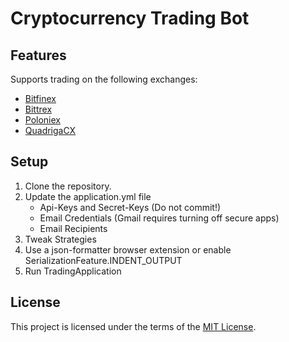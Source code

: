# Cryptocurrency Trading Bot

## Features

Supports trading on the following exchanges:
- [Bitfinex](https://bitfinex.readme.io/v2/docs)
- [Bittrex](https://bittrex.com/home/api)
- [Poloniex](https://poloniex.com/support/api/)
- [QuadrigaCX](https://www.quadrigacx.com/api_info)

## Setup

1. Clone the repository.
2. Update the application.yml file
   - Api-Keys and Secret-Keys (Do not commit!)
   - Email Credentials (Gmail requires turning off secure apps)
   - Email Recipients
3. Tweak Strategies
4. Use a json-formatter browser extension or enable SerializationFeature.INDENT_OUTPUT
5. Run TradingApplication

## License

This project is licensed under the terms of the [MIT License](https://opensource.org/licenses/MIT).
